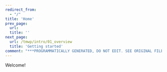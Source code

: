 ```yaml
---
redirect_from:
  - "/"
title: 'Home'
prev_page:
  url: 
  title: ''
next_page:
  url: /tmwp/intro/01_overview
  title: 'Getting started'
comment: "***PROGRAMMATICALLY GENERATED, DO NOT EDIT. SEE ORIGINAL FILES IN /content***"
---
```

Welcome!
